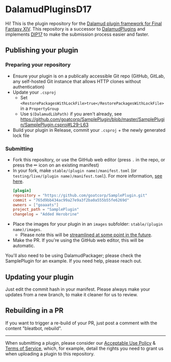 # DalamudPluginsD17

Hi! This is the plugin repository for the [Dalamud plugin framework for Final Fantasy XIV](https://github.com/goatcorp/Dalamud). This repository is a successor to [DalamudPlugins](https://github.com/goatcorp/DalamudPlugins) and implements [DIP17](https://github.com/goatcorp/DIPs/blob/main/text/17-automated-build-and-submit-pipeline.md) to make the submission process easier and faster.

## Publishing your plugin

### Preparing your repository
- Ensure your plugin is on a publically accessible Git repo (GitHub, GitLab, any self-hosted Git instance that allows HTTP clones without authentication)
- Update your `.csproj`
  - Set `<RestorePackagesWithLockFile>true</RestorePackagesWithLockFile>` in a `PropertyGroup`
  - Use `$(DalamudLibPath)` if you aren't already, see <https://github.com/goatcorp/SamplePlugin/blob/master/SamplePlugin/SamplePlugin.csproj#L29-L63>
- Build your plugin in Release, commit your `.csproj` + the newly generated lock file

### Submitting
- Fork this repository, or use the GitHub web editor (press `.` in the repo, or press the ✏ icon on an existing manifest)
- In your fork, make `stable/(plugin name)/manifest.toml` (or `testing/live/(plugin name)/manifest.toml`). For more information, [see here](https://github.com/goatcorp/DIPs/blob/main/text/17-automated-build-and-submit-pipeline.md#guide-level-explanation).
  ```toml
  [plugin]
  repository = "https://github.com/goatcorp/SamplePlugin.git"
  commit = "765d9bb434ac99a27e9a3f2ba0a555b55fe6269d"
  owners = ["goaaats"]
  project_path = "SamplePlugin"
  changelog = "Added Herobrine"
  ```
- Place the images for your plugin in an `images` subfolder: `stable/(plugin name)/images`.
  - Please note this will be [streamlined at some point in the future](https://github.com/goatcorp/DIPs/pull/45). 
- Make the PR. If you're using the GitHub web editor, this will be automatic.

You'll also need to be using DalamudPackager; please check the SamplePlugin for an example. If you need help, please reach out.

## Updating your plugin

Just edit the commit hash in your manifest. Please always make your updates from a new branch, to make it cleaner for us to review.

## Rebuilding in a PR

If you want to trigger a re-build of your PR, just post a comment with the content "bleatbot, rebuild".

---

When submitting a plugin, please consider our [Acceptable Use Policy](https://github.com/goatcorp/FFXIVQuickLauncher/wiki/Acceptable-Use-Policy-(Official-Plugin-Repository)) & [Terms of Service](https://github.com/goatcorp/FFXIVQuickLauncher/wiki/Terms-and-Conditions-of-Use-(XIVLauncher,-Dalamud-&-Official-Plugin-Repository)), which, for example, detail the rights you need to grant us when uploading a plugin to this repository.

